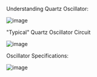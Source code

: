 Understanding Quartz Oscillator:

![image](https://github.com/user-attachments/assets/85cd5148-ce2a-4fbd-a08d-ce26c1ef1dc3)


"Typical" Quartz Oscillator Circuit

![image](https://github.com/user-attachments/assets/01f797e7-4a3a-4e95-945f-4c46850442a9)



Oscillator Specifications:

![image](https://github.com/user-attachments/assets/8598e5f9-5cee-450d-86bb-195a21757449)


